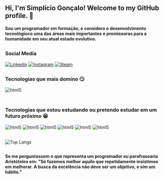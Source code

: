 ## Hi, I'm Simplício Gonçalo! Welcome to my GitHub profile. 👋
#### Sou um programador em formação, e considero o desenvolvimento tecnológioco uma das áreas mais importantes e promissoras para a humanidade em seu atual estado evolutivo.
##
### Social Media
[![Linkedin](https://img.shields.io/badge/LinkedIn-0077B5?style=for-the-badge&logo=linkedin&logoColor=white)](https://www.linkedin.com/in/simpl%C3%ADcio-gon%C3%A7alo-gon%C3%A7alves-machado-dias-6878a0283?lipi=urn%3Ali%3Apage%3Ad_flagship3_profile_view_base_contact_details%3BAEYyZYKfQmuVfQeB4HgHvg%3D%3D)
[![Instagram](https://img.shields.io/badge/Instagram-E4405F?style=for-the-badge&logo=instagram&logoColor=white)](https://www.instagram.com/simpliciogmd/)
[![Steam](https://img.shields.io/badge/Steam-000000?style=for-the-badge&logo=steam&logoColor=white)](https://steamcommunity.com/profiles/76561199124295716/)
##

### Tecnologias que mais domino 😏
<div style="display: inline_block">
    <img align="center" alt="html5" src="https://img.shields.io/badge/Python-3776AB?style=for-the-badge&logo=python&logoColor=white" /> 
</div><br/>

##
### Tecnologias que estou estudando ou pretendo estudar em um futuro próximo 😁
<div style="display: inline_block">
    <img align="center" alt="html5" src="https://img.shields.io/badge/Java-ED8B00?style=for-the-badge&logo=openjdk&logoColor=white" />
    <img align="center" alt="html5" src="https://img.shields.io/badge/MySQL-00000F?style=for-the-badge&logo=mysql&logoColor=white" />
    <img align="center" alt="html5" src="https://img.shields.io/badge/JavaScript-F7DF1E?style=for-the-badge&logo=javascript&logoColor=black" />
    <img align="center" alt="html5" src="https://img.shields.io/badge/HTML5-E34F26?style=for-the-badge&logo=html5&logoColor=white" />
    <img align="center" alt="html5" src="https://img.shields.io/badge/CSS3-1572B6?style=for-the-badge&logo=css3&logoColor=white" />
    <img align="center" alt="html5" src="https://img.shields.io/badge/PHP-777BB4?style=for-the-badge&logo=php&logoColor=white" />
</div><br/>

![Top Langs](https://github-readme-stats.vercel.app/api/top-langs/?username=SimplicioDias&langs_count=8)

##
#### Se me perguntassem o que representa um programador eu parafrasearia Aristóteles em: "Só fazemos melhor aquilo que repetidamente insistimos em melhorar. A busca da excelência não deve ser um objetivo, e sim um hábito."
